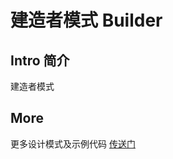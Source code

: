 ﻿# 建造者模式 Builder

## Intro 简介

建造者模式

## More

更多设计模式及示例代码 [传送门](https://github.com/WeihanLi/DesignPatterns)